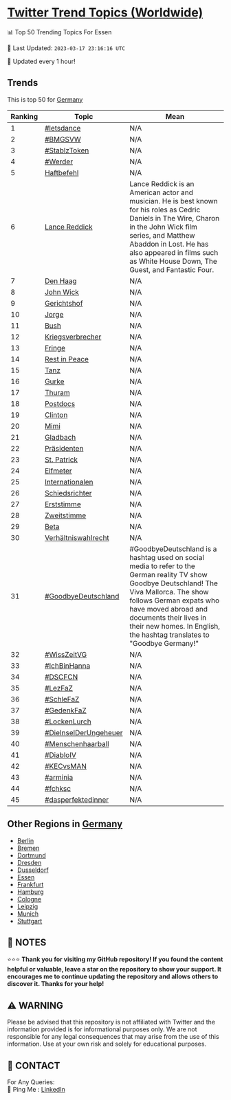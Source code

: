 [Twitter Trend Topics (Worldwide)](https://github.com/ErcinDedeoglu/Twitter-Trend-Topics)
==========


📊 Top 50 Trending Topics For Essen

📆 Last Updated: `2023-03-17 23:16:16 UTC`

🔧 Updated every 1 hour!


## Trends

This is top 50 for [Germany](</Germany>)

| Ranking | Topic | Mean |
| ------- | ------------ | ------------ |
| 1 | [#letsdance](http://twitter.com/search?q=%23letsdance) | N/A |
| 2 | [#BMGSVW](http://twitter.com/search?q=%23BMGSVW) | N/A |
| 3 | [#StablzToken](http://twitter.com/search?q=%23StablzToken) | N/A |
| 4 | [#Werder](http://twitter.com/search?q=%23Werder) | N/A |
| 5 | [Haftbefehl](http://twitter.com/search?q=Haftbefehl) | N/A |
| 6 | [Lance Reddick](http://twitter.com/search?q=Lance+Reddick) | Lance Reddick is an American actor and musician. He is best known for his roles as Cedric Daniels in The Wire, Charon in the John Wick film series, and Matthew Abaddon in Lost. He has also appeared in films such as White House Down, The Guest, and Fantastic Four. |
| 7 | [Den Haag](http://twitter.com/search?q=Den+Haag) | N/A |
| 8 | [John Wick](http://twitter.com/search?q=John+Wick) | N/A |
| 9 | [Gerichtshof](http://twitter.com/search?q=Gerichtshof) | N/A |
| 10 | [Jorge](http://twitter.com/search?q=Jorge) | N/A |
| 11 | [Bush](http://twitter.com/search?q=Bush) | N/A |
| 12 | [Kriegsverbrecher](http://twitter.com/search?q=Kriegsverbrecher) | N/A |
| 13 | [Fringe](http://twitter.com/search?q=Fringe) | N/A |
| 14 | [Rest in Peace](http://twitter.com/search?q=Rest+in+Peace) | N/A |
| 15 | [Tanz](http://twitter.com/search?q=Tanz) | N/A |
| 16 | [Gurke](http://twitter.com/search?q=Gurke) | N/A |
| 17 | [Thuram](http://twitter.com/search?q=Thuram) | N/A |
| 18 | [Postdocs](http://twitter.com/search?q=Postdocs) | N/A |
| 19 | [Clinton](http://twitter.com/search?q=Clinton) | N/A |
| 20 | [Mimi](http://twitter.com/search?q=Mimi) | N/A |
| 21 | [Gladbach](http://twitter.com/search?q=Gladbach) | N/A |
| 22 | [Präsidenten](http://twitter.com/search?q=Pr%c3%a4sidenten) | N/A |
| 23 | [St. Patrick](http://twitter.com/search?q=St.+Patrick) | N/A |
| 24 | [Elfmeter](http://twitter.com/search?q=Elfmeter) | N/A |
| 25 | [Internationalen](http://twitter.com/search?q=Internationalen) | N/A |
| 26 | [Schiedsrichter](http://twitter.com/search?q=Schiedsrichter) | N/A |
| 27 | [Erststimme](http://twitter.com/search?q=Erststimme) | N/A |
| 28 | [Zweitstimme](http://twitter.com/search?q=Zweitstimme) | N/A |
| 29 | [Beta](http://twitter.com/search?q=Beta) | N/A |
| 30 | [Verhältniswahlrecht](http://twitter.com/search?q=Verh%c3%a4ltniswahlrecht) | N/A |
| 31 | [#GoodbyeDeutschland](http://twitter.com/search?q=%23GoodbyeDeutschland) | #GoodbyeDeutschland is a hashtag used on social media to refer to the German reality TV show Goodbye Deutschland! The Viva Mallorca. The show follows German expats who have moved abroad and documents their lives in their new homes. In English, the hashtag translates to "Goodbye Germany!" |
| 32 | [#WissZeitVG](http://twitter.com/search?q=%23WissZeitVG) | N/A |
| 33 | [#IchBinHanna](http://twitter.com/search?q=%23IchBinHanna) | N/A |
| 34 | [#DSCFCN](http://twitter.com/search?q=%23DSCFCN) | N/A |
| 35 | [#LezFaZ](http://twitter.com/search?q=%23LezFaZ) | N/A |
| 36 | [#SchleFaZ](http://twitter.com/search?q=%23SchleFaZ) | N/A |
| 37 | [#GedenkFaZ](http://twitter.com/search?q=%23GedenkFaZ) | N/A |
| 38 | [#LockenLurch](http://twitter.com/search?q=%23LockenLurch) | N/A |
| 39 | [#DieInselDerUngeheuer](http://twitter.com/search?q=%23DieInselDerUngeheuer) | N/A |
| 40 | [#Menschenhaarball](http://twitter.com/search?q=%23Menschenhaarball) | N/A |
| 41 | [#DiabloIV](http://twitter.com/search?q=%23DiabloIV) | N/A |
| 42 | [#KECvsMAN](http://twitter.com/search?q=%23KECvsMAN) | N/A |
| 43 | [#arminia](http://twitter.com/search?q=%23arminia) | N/A |
| 44 | [#fchksc](http://twitter.com/search?q=%23fchksc) | N/A |
| 45 | [#dasperfektedinner](http://twitter.com/search?q=%23dasperfektedinner) | N/A |



## Other Regions in [Germany](</Germany>)

* [Berlin](</Germany/Berlin.md>)
* [Bremen](</Germany/Bremen.md>)
* [Dortmund](</Germany/Dortmund.md>)
* [Dresden](</Germany/Dresden.md>)
* [Dusseldorf](</Germany/Dusseldorf.md>)
* [Essen](</Germany/Essen.md>)
* [Frankfurt](</Germany/Frankfurt.md>)
* [Hamburg](</Germany/Hamburg.md>)
* [Cologne](</Germany/Cologne.md>)
* [Leipzig](</Germany/Leipzig.md>)
* [Munich](</Germany/Munich.md>)
* [Stuttgart](</Germany/Stuttgart.md>)



## 📝 NOTES

⭐⭐⭐ **Thank you for visiting my GitHub repository! If you found the content helpful or valuable, leave a star on the repository to show your support. It encourages me to continue updating the repository and allows others to discover it. Thanks for your help!**


## ⚠️ WARNING

Please be advised that this repository is not affiliated with Twitter and the information provided is for informational purposes only. We are not responsible for any legal consequences that may arise from the use of this information. Use at your own risk and solely for educational purposes.


## 📨 CONTACT

 For Any Queries:  
            🏓 Ping Me : [LinkedIn](https://www.linkedin.com/in/ercindedeoglu/)
